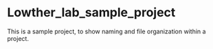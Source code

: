 # Lowther_lab_sample_project
This is a sample project, to show naming and file organization within a project.
